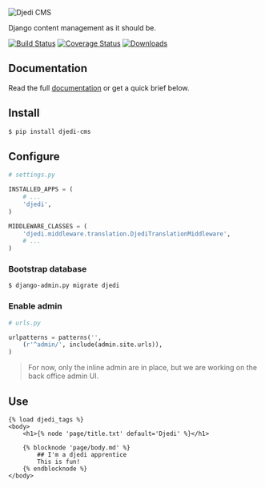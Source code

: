 ![Djedi CMS](https://raw.github.com/5monkeys/djedi-cms/master/docs/_static/djedi-landscape.png)

Django content management as it should be.

[![Build Status](https://img.shields.io/travis/5monkeys/djedi-cms.svg)](https://travis-ci.org/5monkeys/djedi-cms)
[![Coverage Status](https://img.shields.io/coveralls/5monkeys/djedi-cms/master.svg)](https://coveralls.io/r/5monkeys/djedi-cms?branch=master)
[![Downloads](https://img.shields.io/pypi/dm/djedi-cms.svg)](https://pypi.python.org/pypi/djedi-cms/)


## Documentation

Read the full [documentation][docs] or get a quick brief below.


## Install

```sh
$ pip install djedi-cms
```

## Configure

```python
# settings.py

INSTALLED_APPS = (
    # ...
    'djedi',
)

MIDDLEWARE_CLASSES = (
    'djedi.middleware.translation.DjediTranslationMiddleware',
    # ...
)
```

### Bootstrap database

```sh
$ django-admin.py migrate djedi
```

### Enable admin

```python
# urls.py

urlpatterns = patterns('',
    (r'^admin/', include(admin.site.urls)),
)
```

> For now, only the inline admin are in place, but we are working on the back office admin UI.


## Use

```django
{% load djedi_tags %}
<body>
    <h1>{% node 'page/title.txt' default='Djedi' %}</h1>

    {% blocknode 'page/body.md' %}
        ## I'm a djedi apprentice
        This is fun!
    {% endblocknode %}
</body>
```

[docs]: http://5monkeys.github.io/djedi-cms/
[content-io]: https://github.com/5monkeys/content-io/
